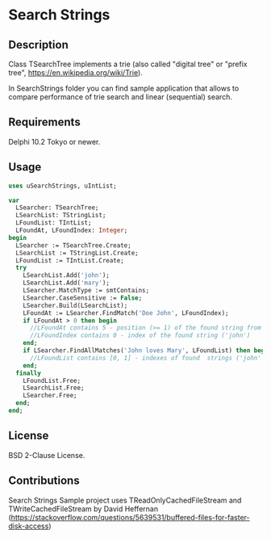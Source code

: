 # Search Strings

## Description

Class TSearchTree implements a trie (also called "digital tree" or "prefix tree", https://en.wikipedia.org/wiki/Trie).

In SearchStrings folder you can find sample application that allows to compare performance of trie search and linear (sequential) search.

## Requirements

Delphi 10.2 Tokyo or newer.

## Usage

```pascal
uses uSearchStrings, uIntList;

var
  LSearcher: TSearchTree;
  LSearchList: TStringList;
  LFoundList: TIntList;
  LFoundAt, LFoundIndex: Integer;
begin
  LSearcher := TSearchTree.Create; 
  LSearchList := TStringList.Create;
  LFoundList := TIntList.Create;
  try
    LSearchList.Add('john');
    LSearchList.Add('mary');
    LSearcher.MatchType := smtContains;
    LSearcher.CaseSensitive := False;
    LSearcher.Build(LSearchList);
    LFoundAt := LSearcher.FindMatch('Doe John', LFoundIndex);
    if LFoundAt > 0 then begin
      //LFoundAt contains 5 - position (>= 1) of the found string from LSearchList ('john')
      //LFoundIndex contains 0 - index of the found string ('john')
    end;
    if LSearcher.FindAllMatches('John loves Mary', LFoundList) then begin
      //LFoundList contains [0, 1] - indexes of found  strings ('john' and 'mary')
    end;
  finally
    LFoundList.Free;
    LSearchList.Free;
    LSearcher.Free;
  end;
end;
```

## License

BSD 2-Clause License.

## Contributions

Search Strings Sample project uses TReadOnlyCachedFileStream and TWriteCachedFileStream by David Heffernan (https://stackoverflow.com/questions/5639531/buffered-files-for-faster-disk-access)
